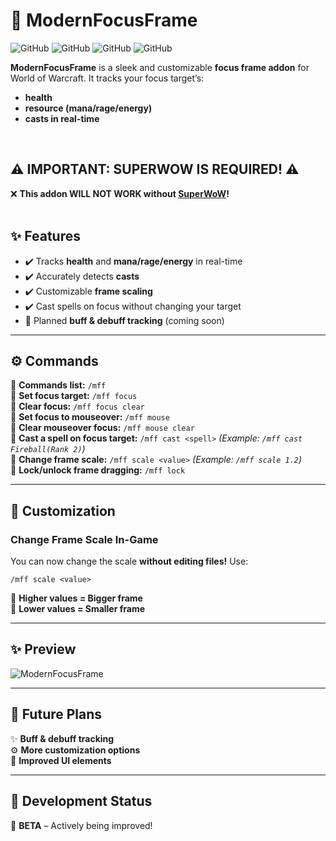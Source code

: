 # 🎯 ModernFocusFrame

![GitHub](https://img.shields.io/badge/Version-0.8-blue)
![GitHub](https://img.shields.io/badge/License-MIT-green)
![GitHub](https://img.shields.io/badge/Requires-SuperWoW-red)
![GitHub](https://img.shields.io/badge/Game-World%20of%20Warcraft-orange)

**ModernFocusFrame** is a sleek and customizable **focus frame addon** for World of Warcraft.
It tracks your focus target’s:
- **health**
- **resource (mana/rage/energy)**
- **casts in real-time**

<br>

## ⚠️ **IMPORTANT: SUPERWOW IS REQUIRED!** ⚠️  
❌ **This addon WILL NOT WORK without [SuperWoW](https://github.com/balakethelock/SuperWoW/releases)!**  
<br>
## ✨ Features
- ✔️ Tracks **health** and **mana/rage/energy** in real-time  
- ✔️ Accurately detects **casts**  
- ✔️ Customizable **frame scaling**  
- ✔️ Cast spells on focus without changing your target  
- 🔄 Planned **buff & debuff tracking** (coming soon)  

---
## ⚙️ Commands
📌 **Commands list:** `/mff`<br>
📌 **Set focus target:** `/mff focus`  
📌 **Clear focus:** `/mff focus clear`  
📌 **Set focus to mouseover:** `/mff mouse`  
📌 **Clear mouseover focus:** `/mff mouse clear`  
📌 **Cast a spell on focus target:** `/mff cast <spell>` *(Example: `/mff cast Fireball(Rank 2)`)*  
📌 **Change frame scale:** `/mff scale <value>` *(Example: `/mff scale 1.2`)*  
📌 **Lock/unlock frame dragging:** `/mff lock`  

---
## 🎨 Customization
### Change Frame Scale In-Game
You can now change the scale **without editing files!** Use:
```
/mff scale <value>
```
📏 **Higher values = Bigger frame**  
📝 **Lower values = Smaller frame**  

---
## ✨ Preview  
![ModernFocusFrame](https://github.com/user-attachments/assets/b15181ba-0b9e-4e35-adad-6d73e0d3e977)  

---
## 🔮 Future Plans  
✨ **Buff & debuff tracking**  
⚙️ **More customization options**  
🎨 **Improved UI elements**  

---
## 🔧 Development Status  
🚧 **BETA** – Actively being improved!  
